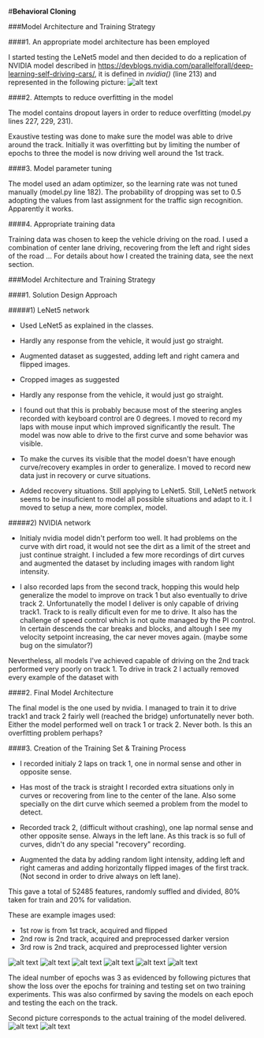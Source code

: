 #**Behavioral Cloning**

[//]: # (Image References)

[image1]: ./examples/model.png "Model Visualization"
[image2]: ./examples/T1.png "Track1"
[image3]: ./examples/T1f.png "Track1"
[image4]: ./examples/T2_1.png "Track2"
[image5]: ./examples/T2_1d.png "Darker version"
[image6]: ./examples/T2_2.png "Track2"
[image7]: ./examples/T2_2l.png "Lighter version"
[image8]: ./examples/loss.png "Loss_vs_epoch1"
[image9]: ./examples/loss_final.png "Loss_vs_epoch3"

###Model Architecture and Training Strategy

####1. An appropriate model architecture has been employed

I started testing the LeNet5 model and then decided to do a replication of NVIDIA model described in https://devblogs.nvidia.com/parallelforall/deep-learning-self-driving-cars/, it is defined in _nvidia()_ (line 213) and represented in the following picture:
![alt text][image1]


####2. Attempts to reduce overfitting in the model

The model contains dropout layers in order to reduce overfitting (model.py lines 227, 229, 231).

Exaustive testing was done to make sure the model was able to drive around the track.
Initially it was overfitting but by limiting the number of epochs to three the model is now driving well around the 1st track.

####3. Model parameter tuning

The model used an adam optimizer, so the learning rate was not tuned manually (model.py line 182).
The probability of dropping was set to 0.5 adopting the values from last assignment for the traffic sign recognition. Apparently it works.

####4. Appropriate training data

Training data was chosen to keep the vehicle driving on the road. I used a combination of center lane driving, recovering from the left and right sides of the road ...
For details about how I created the training data, see the next section.

###Model Architecture and Training Strategy

####1. Solution Design Approach

#####1) LeNet5 network
* Used LeNet5 as explained in the classes.
* Hardly any response from the vehicle, it would just go straight.
* Augmented dataset as suggested, adding left and right camera and flipped images.
* Cropped images as suggested
* Hardly any response from the vehicle, it would just go straight.

* I found out that this is probably because most of the steering angles recorded with keyboard control are 0 degrees.
I moved to record my laps with mouse input which improved significantly the result.
The model was now able to drive to the first curve and some behavior was visible.

* To make the curves its visible that the model doesn't have enough curve/recovery examples in order to generalize. I moved to record new data just in recovery or curve situations.

* Added recovery situations. Still applying to LeNet5.
Still, LeNet5 network seems to be insuficient to model all possible situations and adapt to it. I moved to setup a new, more complex, model.

#####2) NVIDIA network
* Initialy nvidia model didn't perform too well. It had problems on the curve with dirt road, it would not see the dirt as a limit of the street and just continue straight.
I included a few more recordings of dirt curves and augmented the dataset by including images with random light intensity.

* I also recorded laps from the second track, hopping this would help generalize the model to improve on track 1 but also eventually to drive track 2.
Unfortunatelly the model I deliver  is only capable of driving track1.
Track to is really dificult even for me to drive. It also has the challenge of speed control which is not quite managed by the PI control. In certain descends the car breaks and blocks, and altough I see my velocity setpoint increasing, the car never moves again. (maybe some bug on the simulator?)

Nevertheless, all models I've achieved capable of driving on the 2nd track performed very poorly on track 1.
To drive in track 2 I actually removed every example of the dataset with


####2. Final Model Architecture

The final model is the one used by nvidia. I managed to train it to drive track1 and track 2 fairly well (reached the bridge) unfortunatelly never both. Either the model performed well on track 1 or track 2. Never both. Is this an overfitting problem perhaps?

####3. Creation of the Training Set & Training Process
* I recorded initialy 2 laps on track 1, one in normal sense and other in opposite sense.
* Has most of the track is straight I recorded extra situations only in curves or recovering from line to the center of the lane. Also some specially on the dirt curve which seemed a problem from the model to detect.

* Recorded track 2, (difficult without crashing), one lap normal sense and other opposite sense. Always in the left lane.
As this track is so full of curves, didn't do any special "recovery" recording.

* Augmented the data by adding random light intensity, adding left and right cameras and adding horizontally flipped images of the first track. (Not second in order to drive always on left lane).

This gave a total of 52485 features, randomly suffled and divided, 80% taken for train and 20% for validation.

These are example images used:

* 1st row is from 1st track, acquired and flipped
* 2nd row is 2nd track, acquired and preprocessed darker version
* 3rd row is 2nd track, acquired and preprocessed lighter version

![alt text][image2]  ![alt text][image3]
![alt text][image4]  ![alt text][image5]
![alt text][image6]  ![alt text][image7]


The ideal number of epochs was 3 as evidenced by following pictures that show the loss over the epochs for training and testing set on two training experiments.
This was also confirmed by saving the models on each epoch and testing the each on the track.

Second picture corresponds to the actual training of the model delivered.
![alt text][image8]
![alt text][image9]
